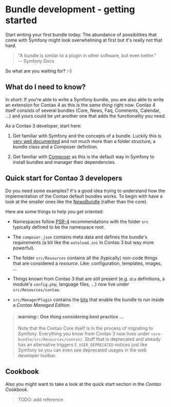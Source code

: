 # Bundle development - getting started

Start writing your first bundle today. The abundance of possibilities that come
with Symfony might look overwhelming at first but it's really not that hard.

> "A bundle is similar to a plugin in other software, but even better."  
> -- Symfony Docs 

So what are you waiting for? :-) 


## What do I need to know?
In short: If you're able to write a Symfony bundle, you are also able to write
an extension for Contao 4 as this is the *same thing* right now. Contao 4 itself
consists of several bundles (Core, News, Faq, Comments, Calendar, …) and yours
could be yet another one that adds the functionality you need.

As a Contao 3 developer, start here:

 1) Get familiar with Symfony and the concepts of a bundle. Luckily this is
    [very well documented][SymfonyBundles] and not much more than a folder
    structure, a bundle class and a Composer definition. 
 
 2) Get familiar with [Composer][ComposerIntro] as this is the default way in
    Symfony to install bundles and manager their dependencies.
    
 
## Quick start for Contao 3 developers

Do you need some examples? It's a good idea trying to understand how the 
implementation of the Contao default bundles works. To begin with have a look
at the smaller ones like the [NewsBundle][NewsBundle] (rather than the core). 

Here are some things to help you get oriented:

 - Namespaces follow [PSR-4][PSR-4] recommendations with the folder ``src``
   typically defined to be the namespace root.
   
 - The ``composer.json`` contains meta data and defines the bundle's
   requirements (a bit like the ``autoload.ini`` in Contao 3 but way more
   powerful).
   
 - The folder ``src/Resources`` contains all the (typically) non-code things
   that are considered a *resource*. Like: configuration, templates, images, …
   
 - Things known from Contao 3 that are still present (e.g. ``dca`` definitions,
   a module's ``config.php``, language files, …) now live under
   ``src/Resources/contao``.
   
 - ``src/ManagerPlugin`` contains the [bits](../managed-edition/plugins.md)
   that enable the bundle to run inside a *Contao Managed Edition*.
 

> #### warning:: One thing considering best practice …
> Note that the Contao Core itself is in the process of migrating to Symfony.
> Everything you know from Contao 3 now lives under
> ``core-bundle/src/Resources/contao/``. Stuff that is deprecated and already
> has an alternative triggers ``E_USER_DEPRECATED`` notices just like Symfony
> so you can even see deprecated usages in the web developer toolbar.

## Cookbook 
Also you might want to take a look at the quick start section in the
*Contao Cookbook*. 

> TODO: add reference  



[SymfonyBundles]: https://symfony.com/doc/current/bundles.html
[ComposerIntro]: https://getcomposer.org/doc/00-intro.md
[NewsBundle]: https://github.com/contao/news-bundle
[PSR-4]: http://www.php-fig.org/psr/psr-4/